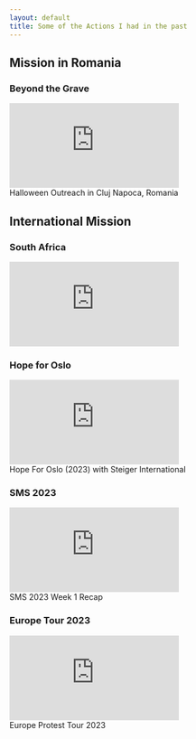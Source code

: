 ```yaml
---
layout: default
title: Some of the Actions I had in the past
---
```


## Mission in Romania

### Beyond the Grave
<div class='embed-container'><iframe src="https://player.vimeo.com/video/885801532?h=1fd86627a2" frameborder='0' webkitAllowFullScreen  allowFullScreen></iframe></div>
Halloween Outreach in Cluj Napoca, Romania

## International Mission
### South Africa
<div class='embed-container'><iframe src="https://player.vimeo.com/video/891202455?h=a657bde909" frameborder='0' webkitAllowFullScreen  allowFullScreen></iframe></div>

### Hope for Oslo
<div class='embed-container'><iframe src="https://player.vimeo.com/video/889612116?h=61c7e25d06"frameborder='0' webkitAllowFullScreen  allowFullScreen></iframe></div>
Hope For Oslo (2023) with Steiger International

### SMS 2023
<div class='embed-container'><iframe src="https://player.vimeo.com/video/889629479?h=369b172f14" frameborder='0' webkitAllowFullScreen  allowFullScreen></iframe></div>
SMS 2023 Week 1 Recap

### Europe Tour 2023
<div class='embed-container'><iframe src="https://player.vimeo.com/video/846990135?h=8fa2d17631" frameborder='0' webkitAllowFullScreen  allowFullScreen></iframe></div>
Europe Protest Tour 2023



